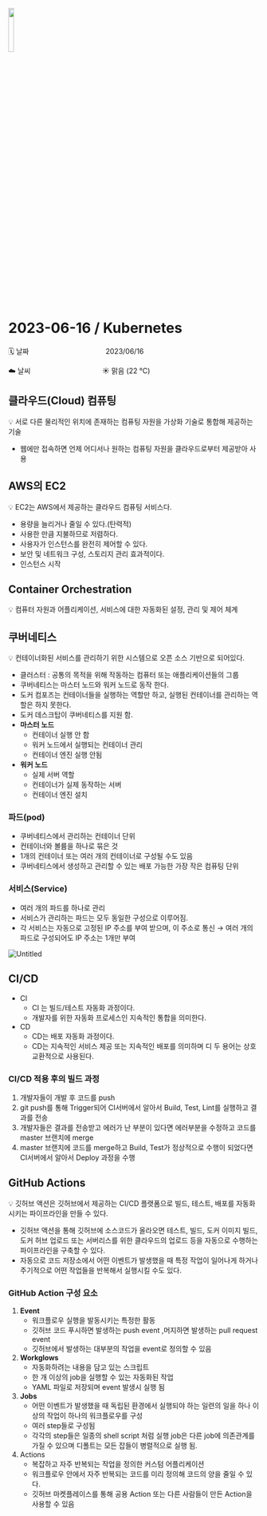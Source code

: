 <img src="https://noticon-static.tammolo.com/dgggcrkxq/image/upload/v1566913282/noticon/xyzfawahazvkwiyje7it.png" height="15%" width="15%"> <br/>

# 2023-06-16 / Kubernetes

🗓️ 날짜           2023/06/16

☁️ 날씨            ☀️ 맑음 (22 °C)

## 클라우드(Cloud) 컴퓨팅

💡 서로 다른 물리적인 위치에 존재하는 컴퓨팅 자원을 가상화 기술로 통합해 제공하는 기술

- 웹에만 접속하면 언제 어디서나 원하는 컴퓨팅 자원을 클라우드로부터 제공받아 사용

## AWS의 EC2

💡 EC2는 AWS에서 제공하는 클라우드 컴퓨팅 서비스다.

- 용량을 늘리거나 줄일 수 있다.(탄력적)
- 사용한 만큼 지불하므로 저렴하다.
- 사용자가 인스턴스를 완전히 제어할 수 있다.
- 보안 및 네트워크 구성, 스토리지 관리 효과적이다.
- 인스턴스 시작

## Container Orchestration

💡 컴퓨터 자원과 어플리케이션, 서비스에 대한 자동화된 설정, 관리 및 제어 체계

## 쿠버네티스

💡 컨테이너화된 서비스를 관리하기 위한  시스템으로 오픈 소스 기반으로 되어있다.

- 클러스터 :  공통의 목적을 위해 작동하는 컴퓨터 또는 애플리케이션들의 그룹
- 쿠버네티스는 마스터 노드와 워커 노드로 동작 한다.
- 도커 컴포즈는 컨테이너들을 실행하는 역할만 하고, 실행된 컨테이너를 관리하는 역할은 하지 못한다.
- 도커 데스크탑이 쿠버네티스를 지원 함.
- **마스터 노드**
    - 컨테이너 실행 안 함
    - 워커 노드에서 실행되는 컨테이너 관리
    - 컨테이너 엔진 실행 안됨
- **워커 노드**
    - 실제 서버 역할
    - 컨테이너가 실제 동작하는 서버
    - 컨테이너 엔진 설치

### 파드(pod)

- 쿠버네티스에서 관리하는 컨테이너 단위
- 컨테이너와 볼륨을 하나로 묶은 것
- 1개의 컨테이너 또는 여러 개의 컨테이너로 구성될 수도 있음
- 쿠버네티스에서 생성하고 관리할 수 있는 배포 가능한 가장 작은 컴퓨팅 단위

### 서비스(Service)

- 여러 개의 파드를 하나로 관리
- 서비스가 관리하는 파드는 모두 동일한 구성으로 이루어짐.
- 각 서비스는 자동으로 고정된 IP 주소를 부여 받으며, 이 주소로 통신 → 여러 개의 파드로 구성되어도 IP 주소는 1개만 부여

![Untitled](https://github.com/juhee99/Kosa-fullStack/assets/55836020/97946885-33d5-4228-809c-56aedc97ab53)

## CI/CD

- CI
    - CI 는 빌드/테스트 자동화 과정이다.
    - 개발자를 위한 자동화 프로세스인 지속적인 통합을 의미한다.
- CD
    - CD는 배포 자동화 과정이다.
    - CD는 지속적인 서비스 제공 또는 지속적인 배포를 의미하며 디 두 용어는 상호 교환적으로 사용된다.

### CI/CD 적용 후의 빌드 과정

1. 개발자들이 개발 후 코드를 push
2. git push를 통해 Trigger되어 CI서버에서 알아서 Build, Test, Lint를 실행하고 결과를 전송
3. 개발자들은 결과를 전송받고 에러가 난 부분이 있다면 에러부분을 수정하고 코드를 master 브랜치에 merge
4. master 브랜치에 코드를 merge하고 Build, Test가 정상적으로 수행이 되었다면 CI서버에서 알아서 Deploy 과정을 수행

## GitHub Actions

💡 깃허브 액션은 깃허브에서 제공하는 CI/CD 플랫폼으로 빌드, 테스트, 배포를 자동화시키는 파이프라인을 만들 수 있다.

- 깃허브 액션을 통해 깃허브에 소스코드가 올라오면 테스트, 빌드, 도커 이미지 빌드, 도커 허브 업로드 또는 서버리스를 위한 클라우드의 업로드 등을 자동으로 수행하는 파이프라인을 구축할 수 있다.
- 자동으로 코드 저장소에서 어떤 이벤트가 발생했을 때 특정 작업이 일어나게 하거나 주기적으로 어떤 작업들을 반복해서 실행시킬 수도 있다.

### GitHub Action 구성 요소

1. **Event**
    - 워크플로우 실행을 발동시키는 특정한 활동
    - 깃허브 코드 푸시하면 발생하는 push event ,머지하면 발생하는 pull request event
    - 깃허브에서 발생하는 대부분의 작업을 event로 정의할 수 있음
2. **Workglows**
    - 자동화하려는 내용을 담고 있는 스크립트
    - 한 개 이상의 job을 실행할 수 있는 자동화된 작업
    - YAML 파일로 저장되며 event 발생시 실행 됨
3. **Jobs**
    - 어떤 이벤트가 발생했을 때 독립된 환경에서 실행되야 하는 일련의 일을 하나 이상의 작업이 하나의 워크플로우를 구성
    - 여러 step들로 구성됨
    - 각각의 step들은 일종의 shell script 처럼 실행 job은 다른 job에 의존관계를 가질 수 있으며 디폴트는 모든 잡들이 병렬적으로 실행 됨.
4. Actions
    - 복잡하고 자주 반복되는 작업을 정의한 커스텀 어플리케이션
    - 워크플로우 안에서 자주 반복되는 코드를 미리 정의해 코드의 양을 줄일 수 있다.
    - 깃허브 마켓플레이스를 통해 공용 Action 또는 다른 사람들이 만든 Action을 사용할 수 있음